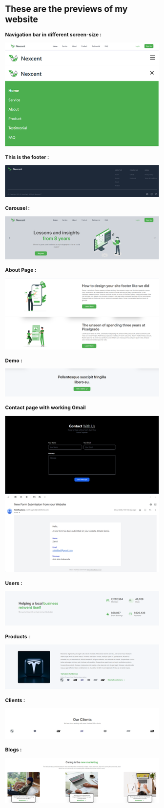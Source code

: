 <html>
<head>
<tittle><h1>These are the previews of my website</h1></tittle>
</head>
<body>
<h3>Navigation bar in different screen-size :</h3>
<img src="navbar.png">
<img src="small-navbar.png">
<img src="mobile-navbar.png"></br>
<h3>This is the footer :</h3>
<img src="footer.png"></br>
<h3>Carousel :</h3>
<img src="carousel.png"></br>
<h3>About Page :</h3>
<img src="about1.png"></br>
  <img src="about2.png"></br>
<h3>Demo :</h3>
<img src="demo.png"></br>
<h3>Contact page with working Gmail </h3>
<img src="contact.png">
<img src="gmail.png"></br>
<h3>Users :</h3>
<img src="users.png"></br>
<h3>Products :</h3>
<img src="product.png"></br>
<h3>Clients :</h3>
<img src="client.png"></br>
<h3>Blogs :</h3>
<img src="blogs.png"></br>
</body>
</html>
